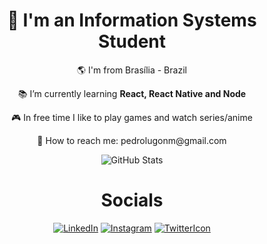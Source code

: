 <h1 color="black" align="center"> 🎒 I'm an Information Systems Student </h1>

<p align="center">🌎 I'm from Brasília - Brazil</p>
<p align="center">📚 I’m currently learning <strong>React, React Native and Node</strong></p>
<p align="center">🎮 In free time I like to play games and watch series/anime</p>
<p align="center">📧 How to reach me: pedrolugonm@gmail.com</p>

<p align="center">
<img src="https://github-readme-stats.vercel.app/api?username=1ugon&count_private=true&show_icons=true" alt="GitHub Stats" aling="center"><img/>
</p>

<h1 color="black" align="center"> Socials </h1>
<p align="center">
<a href="https://www.linkedin.com/in/1ugon/"><img src="https://camo.githubusercontent.com/ccb6ee4275a14aa1c69a8d0848a47cd5d35c1bdb5d15bcf2a7135018d700bd1d/68747470733a2f2f696d672e736869656c64732e696f2f62616467652f2d4c696e6b6564496e2d626c75653f7374796c653d666c61742d737175617265266c6f676f3d4c696e6b6564696e266c6f676f436f6c6f723d7768697465266c696e6b3d68747470733a2f2f7777772e6c696e6b6564696e2e636f6d2f696e2f68656c6c6f776c75616e2f" alt="LinkedIn" aling="center" /></a>
<a href="https://www.instagram.com/1ugon/"><img src="https://camo.githubusercontent.com/a13b29c8c1169549dc33cb693697d9e8638b6e9d4eb4b284405b312e8c78aa04/68747470733a2f2f696d672e736869656c64732e696f2f62616467652f2d496e7374616772616d2d2532336662333935383f7374796c653d666c61742d737175617265266c6162656c436f6c6f723d253233666233393538266c6f676f3d696e7374616772616d266c6f676f436f6c6f723d464646464646266c696e6b3d68747470733a2f2f7777772e696e7374616772616d2e636f6d2f68656c6c6f776c75616e2f" alt="Instagram" aling="center"/></a>
<a href="https://twitter.com/lu9on"><img src="https://camo.githubusercontent.com/bcc2db68ba8936282a6325a4b4c6a37cfca8a375cd5235642dd9cea7adca6411/68747470733a2f2f696d672e736869656c64732e696f2f62616467652f2d547769747465722d3163613066313f7374796c653d666c61742d737175617265266c6162656c436f6c6f723d316361306631266c6f676f3d74776974746572266c6f676f436f6c6f723d7768697465266c696e6b3d68747470733a2f2f747769747465722e636f6d2f68656c6c6f776c75616e" alt="TwitterIcon" aling="center"/></a>
</p>
